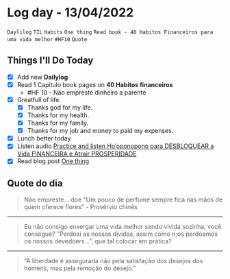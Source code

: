 # Log day - 13/04/2022

`Daylilog` `TIL` `Habits` `One thing` `Read book - 40 Habitos Financeiros para uma vida melhor` `#HF10` `Quote`  

## Things I'll Do Today

- [x] Add new **Dailylog**
- [x] Read 1 Capitulo book pages on **40 Habitos financeiros** 
  - #HF 10 - Não empreste dinheiro a parente
- [x] Greatfull of life.
  - [x] Thanks god for my life.
  - [x] Thanks for my health.
  - [x] Thanks for my family.
  - [x] Thanks for my job and money to paid my expenses.
- [x] Lunch better today 
- [x] Listen audio [Practice and listen Ho’oponopono para DESBLOQUEAR a Vida FINANCEIRA e Atrair PROSPERIDADE](https://www.youtube.com/watch?v=6sQ46gzlSII&ab_channel=AmandaSchultz)
- [x] Read blog post [One thing](https://dariusforoux.com/one-thing/)

## Quote do dia

> Não empreste... doe
> "Um pouco de perfume sempre fica nas mãos de quem oferece flores" - Provérvio chinês

---

> Eu não consigo enxergar uma vida melhor sendo vivida sozinha, você consegue?
> "Perdoai as nossas dívidas, assim como n;os perdoamos os nossos devedoers...", que tal colocar em prática?

---

> “A liberdade é assegurada não pela satisfação dos desejos dos homens, mas pela remoção do desejo.”

